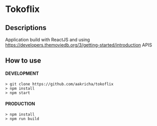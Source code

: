 # Tokoflix

## Descriptions
Application build with ReactJS and using https://developers.themoviedb.org/3/getting-started/introduction APIS

## How to use
#### DEVELOPMENT
```
> git clone https://github.com/aakricha/tokoflix
> npm install
> npm start
```

#### PRODUCTION
```
> npm install
> npm run build
```